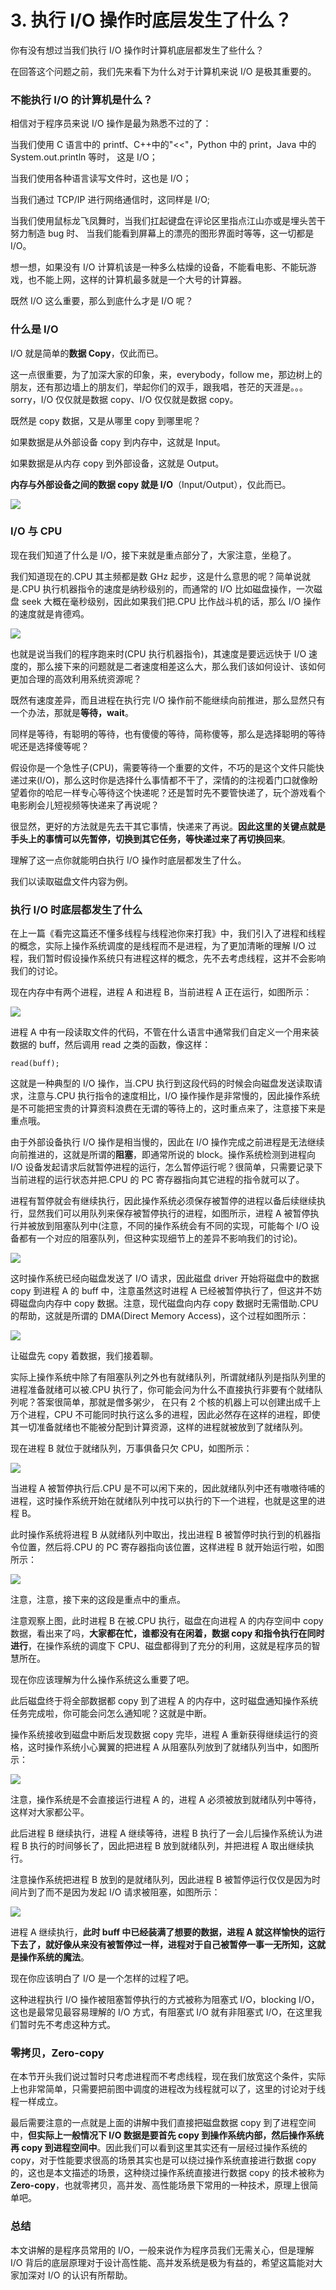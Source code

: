 # 3. 执行 I/O 操作时底层发生了什么？

你有没有想过当我们执行 I/O 操作时计算机底层都发生了些什么？

在回答这个问题之前，我们先来看下为什么对于计算机来说 I/O 是极其重要的。

### 不能执行 I/O 的计算机是什么？

相信对于程序员来说 I/O 操作是最为熟悉不过的了：

当我们使用 C 语言中的 printf、C++中的"<<"，Python 中的 print，Java 中的 System.out.println 等时， 这是 I/O；

当我们使用各种语言读写文件时，这也是 I/O；

当我们通过 TCP/IP 进行网络通信时，这同样是 I/O;

当我们使用鼠标龙飞凤舞时，当我们扛起键盘在评论区里指点江山亦或是埋头苦干努力制造 bug 时、 当我们能看到屏幕上的漂亮的图形界面时等等，这一切都是 I/O。

想一想，如果没有 I/O 计算机该是一种多么枯燥的设备，不能看电影、不能玩游戏，也不能上网，这样的计算机最多就是一个大号的计算器。

既然 I/O 这么重要，那么到底什么才是 I/O 呢？

### 什么是 I/O

I/O 就是简单的**数据 Copy**，仅此而已。

这一点很重要，为了加深大家的印象，来，everybody，follow me，那边树上的朋友，还有那边墙上的朋友们，举起你们的双手，跟我唱，苍茫的天涯是。。。sorry，I/O 仅仅就是数据 copy、I/O 仅仅就是数据 copy。

既然是 copy 数据，又是从哪里 copy 到哪里呢？

如果数据是从外部设备 copy 到内存中，这就是 Input。

如果数据是从内存 copy 到外部设备，这就是 Output。

**内存与外部设备之间的数据 copy 就是 I/O**（Input/Output），仅此而已。

![](.gitbook/assets/3_1.jpg)

### I/O 与 CPU

现在我们知道了什么是 I/O，接下来就是重点部分了，大家注意，坐稳了。

我们知道现在的.CPU 其主频都是数 GHz 起步，这是什么意思的呢？简单说就是.CPU 执行机器指令的速度是纳秒级别的，而通常的 I/O 比如磁盘操作，一次磁盘 seek 大概在毫秒级别，因此如果我们把.CPU 比作战斗机的话，那么 I/O 操作的速度就是肯德鸡。

![](.gitbook/assets/3_2.jpg)

也就是说当我们的程序跑来时(CPU 执行机器指令)，其速度是要远远快于 I/O 速度的，那么接下来的问题就是二者速度相差这么大，那么我们该如何设计、该如何更加合理的高效利用系统资源呢？

既然有速度差异，而且进程在执行完 I/O 操作前不能继续向前推进，那么显然只有一个办法，那就是**等待，wait**。

同样是等待，有聪明的等待，也有傻傻的等待，简称傻等，那么是选择聪明的等待呢还是选择傻等呢？

假设你是一个急性子(CPU)，需要等待一个重要的文件，不巧的是这个文件只能快递过来(I/O)，那么这时你是选择什么事情都不干了，深情的的注视着门口就像盼望着你的哈尼一样专心等待这个快递呢？还是暂时先不要管快递了，玩个游戏看个电影刷会儿短视频等快递来了再说呢？

很显然，更好的方法就是先去干其它事情，快递来了再说。**因此这里的关键点就是手头上的事情可以先暂停，切换到其它任务，等快递过来了再切换回来**。

理解了这一点你就能明白执行 I/O 操作时底层都发生了什么。

我们以读取磁盘文件内容为例。

### 执行 I/O 时底层都发生了什么

在上一篇《看完这篇还不懂多线程与线程池你来打我》中，我们引入了进程和线程的概念，实际上操作系统调度的是线程而不是进程，为了更加清晰的理解 I/O 过程，我们暂时假设操作系统只有进程这样的概念，先不去考虑线程，这并不会影响我们的讨论。

现在内存中有两个进程，进程 A 和进程 B，当前进程 A 正在运行，如图所示：

![](.gitbook/assets/3_3.jpg)

进程 A 中有一段读取文件的代码，不管在什么语言中通常我们自定义一个用来装数据的 buff，然后调用 read 之类的函数，像这样：

```
read(buff);
```

这就是一种典型的 I/O 操作，当.CPU 执行到这段代码的时候会向磁盘发送读取请求，注意与.CPU 执行指令的速度相比，I/O 操作操作是非常慢的，因此操作系统是不可能把宝贵的计算资料浪费在无谓的等待上的，这时重点来了，注意接下来是重点哦。

由于外部设备执行 I/O 操作是相当慢的，因此在 I/O 操作完成之前进程是无法继续向前推进的，这就是所谓的**阻塞**，即通常所说的 block。操作系统检测到进程向 I/O 设备发起请求后就暂停进程的运行，怎么暂停运行呢？很简单，只需要记录下当前进程的运行状态并把.CPU 的 PC 寄存器指向其它进程的指令就可以了。

进程有暂停就会有继续执行，因此操作系统必须保存被暂停的进程以备后续继续执行，显然我们可以用队列来保存被暂停执行的进程，如图所示，进程 A 被暂停执行并被放到阻塞队列中(注意，不同的操作系统会有不同的实现，可能每个 I/O 设备都有一个对应的阻塞队列，但这种实现细节上的差异不影响我们的讨论)。

![](.gitbook/assets/3_4.jpg)

这时操作系统已经向磁盘发送了 I/O 请求，因此磁盘 driver 开始将磁盘中的数据 copy 到进程 A 的 buff 中，注意虽然这时进程 A 已经被暂停执行了，但这并不妨碍磁盘向内存中 copy 数据。注意，现代磁盘向内存 copy 数据时无需借助.CPU 的帮助，这就是所谓的 DMA(Direct Memory Access)，这个过程如图所示：

![](.gitbook/assets/3_5.jpg)

让磁盘先 copy 着数据，我们接着聊。

实际上操作系统中除了有阻塞队列之外也有就绪队列，所谓就绪队列是指队列里的进程准备就绪可以被.CPU 执行了，你可能会问为什么不直接执行非要有个就绪队列呢？答案很简单，那就是僧多粥少， 在只有 2 个核的机器上可以创建出成千上万个进程，CPU 不可能同时执行这么多的进程，因此必然存在这样的进程，即使其一切准备就绪也不能被分配到计算资源，这样的进程就被放到了就绪队列。

现在进程 B 就位于就绪队列，万事俱备只欠 CPU，如图所示：

![](.gitbook/assets/3_6.jpg)

当进程 A 被暂停执行后.CPU 是不可以闲下来的，因此就绪队列中还有嗷嗷待哺的进程，这时操作系统开始在就绪队列中找可以执行的下一个进程，也就是这里的进程 B。

此时操作系统将进程 B 从就绪队列中取出，找出进程 B 被暂停时执行到的机器指令位置，然后将.CPU 的 PC 寄存器指向该位置，这样进程 B 就开始运行啦，如图所示：

![](.gitbook/assets/3_7.jpg)

注意，注意，接下来的这段是重点中的重点。

注意观察上图，此时进程 B 在被.CPU 执行，磁盘在向进程 A 的内存空间中 copy 数据，看出来了吗，**大家都在忙，谁都没有在闲着，数据 copy 和指令执行在同时进行**，在操作系统的调度下 CPU、磁盘都得到了充分的利用，这就是程序员的智慧所在。

现在你应该理解为什么操作系统这么重要了吧。

此后磁盘终于将全部数据都 copy 到了进程 A 的内存中，这时磁盘通知操作系统任务完成啦，你可能会问怎么通知呢？这就是中断。

操作系统接收到磁盘中断后发现数据 copy 完毕，进程 A 重新获得继续运行的资格，这时操作系统小心翼翼的把进程 A 从阻塞队列放到了就绪队列当中，如图所示：

![](.gitbook/assets/3_8.jpg)

注意，操作系统是不会直接运行进程 A 的，进程 A 必须被放到就绪队列中等待，这样对大家都公平。

此后进程 B 继续执行，进程 A 继续等待，进程 B 执行了一会儿后操作系统认为进程 B 执行的时间够长了，因此把进程 B 放到就绪队列，并把进程 A 取出继续执行。

注意操作系统把进程 B 放到的是就绪队列，因此进程 B 被暂停运行仅仅是因为时间片到了而不是因为发起 I/O 请求被阻塞，如图所示：

![](.gitbook/assets/3_9.jpg)

进程 A 继续执行，**此时 buff 中已经装满了想要的数据，进程 A 就这样愉快的运行下去了，就好像从来没有被暂停过一样，进程对于自己被暂停一事一无所知，这就是操作系统的魔法**。

现在你应该明白了 I/O 是一个怎样的过程了吧。

这种进程执行 I/O 操作被阻塞暂停执行的方式被称为阻塞式 I/O，blocking I/O，这也是最常见最容易理解的 I/O 方式，有阻塞式 I/O 就有非阻塞式 I/O，在这里我们暂时先不考虑这种方式。

### 零拷贝，Zero-copy

在本节开头我们说过暂时只考虑进程而不考虑线程，现在我们放宽这个条件，实际上也非常简单，只需要把前图中调度的进程改为线程就可以了，这里的讨论对于线程一样成立。

最后需要注意的一点就是上面的讲解中我们直接把磁盘数据 copy 到了进程空间中，**但实际上一般情况下 I/O 数据是要首先 copy 到操作系统内部，然后操作系统再 copy 到进程空间中**。因此我们可以看到这里其实还有一层经过操作系统的 copy，对于性能要求很高的场景其实也是可以绕过操作系统直接进行数据 copy 的，这也是本文描述的场景，这种绕过操作系统直接进行数据 copy 的技术被称为**Zero-copy**，也就零拷贝，高并发、高性能场景下常用的一种技术，原理上很简单吧。

### 总结

本文讲解的是程序员常用的 I/O，一般来说作为程序员我们无需关心，但是理解 I/O 背后的底层原理对于设计高性能、高并发系统是极为有益的，希望这篇能对大家加深对 I/O 的认识有所帮助。

